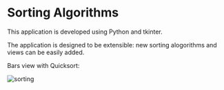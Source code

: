 # Sorting Algorithms

This application is developed using Python and tkinter.

The application is designed to be extensible: new sorting alogorithms and views can be easily added.

Bars view with Quicksort:

![sorting](https://github.com/user-attachments/assets/35748222-257c-4cf1-9f56-bd4e7e2ff4bf)


 










        














